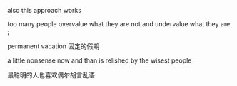 also this approach works


too many people overvalue what they are not  and undervalue what they are  ;

permanent vacation
固定的假期 



a little nonsense now and than is relished by the wisest people

最聪明的人也喜欢偶尔胡言乱语